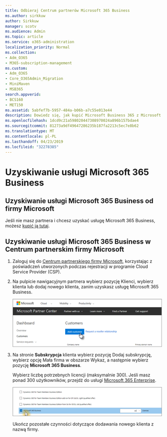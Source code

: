```yaml
---
title: Odbieraj Centrum partnerów Microsoft 365 Business
ms.author: sirkkuw
author: Sirkkuw
manager: scotv
ms.audience: Admin
ms.topic: article
ms.service: o365-administration
localization_priority: Normal
ms.collection:
- Adm_O365
- M365-subscription-management
ms.custom:
- Adm_O365
- Core_O365Admin_Migration
- MiniMaven
- MSB365
search.appverid:
- BCS160
- MET150
ms.assetid: 5abfef7b-5957-484a-b06b-a7c55e013e44
description: Dowiedz się, jak kupić Microsoft Business 365 z Microsoft Partner Center.
ms.openlocfilehash: 1dcd9c21a598020447308970024a896b157bdae4
ms.sourcegitcommit: 81273a9df49647286235b187fa2213c5ec7e8b62
ms.translationtype: MT
ms.contentlocale: pl-PL
ms.lasthandoff: 04/23/2019
ms.locfileid: "32278385"
---
```

# <a name="get-microsoft-365-business"></a>Uzyskiwanie usługi Microsoft 365 Business

## <a name="get-microsoft-365-business-from-microsoft"></a>Uzyskiwanie usługi Microsoft 365 Business od firmy Microsoft

Jeśli nie masz partnera i chcesz uzyskać usługę Microsoft 365 Business, możesz [kupić ją tutaj](https://www.microsoft.com/en-US/microsoft-365/business).
  
## <a name="get-microsoft-365-business-from-microsoft-partner-center"></a>Uzyskiwanie usługi Microsoft 365 Business w Centrum partnerskim firmy Microsoft

1. Zaloguj się do [Centrum partnerskiego firmy Microsoft](https://go.microsoft.com/fwlink/p/?linkid=849910), korzystając z poświadczeń utworzonych podczas rejestracji w programie Cloud Service Provider (CSP). 
    
2. Na pulpicie nawigacyjnym partnera wybierz pozycję Klienci, wybierz klienta lub dodaj nowego klienta, zanim uzyskasz usługę Microsoft 365 Business.
    
    ![In the Microsoft Partner center, add a new customer.](media/ec807d07-bbd2-411f-8fe1-c644cf9a3882.png)
  
3. Na stronie **Subskrypcja** klienta wybierz pozycję Dodaj subskrypcję, wybierz opcję Mała firma w obszarze Wykaz, a następnie wybierz pozycję **Microsoft 365 Business**.
    
    Wybierz liczbę potrzebnych licencji (maksymalnie 300). Jeśli masz ponad 300 użytkowników, przejdź do usługi [Microsoft 365 Enterprise](https://go.microsoft.com/fwlink/p/?linkid=862316). 
    
    ![On the New subscription page choose small business.](media/52d99e89-2175-4974-84bb-dd626048541b.png)
  
    Ukończ pozostałe czynności dotyczące dodawania nowego klienta z nazwą firmy.
    


